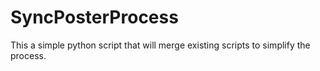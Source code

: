 # SyncPosterProcess
This a simple python script that will merge existing scripts to simplify the process.

